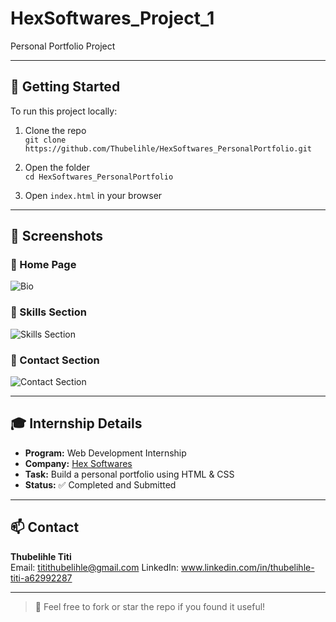 # HexSoftwares_Project_1
Personal Portfolio Project

---

## 🚀 Getting Started

To run this project locally:

1. Clone the repo  
   `git clone https://github.com/Thubelihle/HexSoftwares_PersonalPortfolio.git`

2. Open the folder  
   `cd HexSoftwares_PersonalPortfolio`

3. Open `index.html` in your browser

---

## 📸 Screenshots

### 🔹 Home Page
![Bio](./Screenshot-Bio.png)

### 🔹 Skills Section
![Skills Section](./Screenshot-Skills.png)

### 🔹 Contact Section
![Contact Section](./screenshot-contact.png)


---

## 🎓 Internship Details

- **Program:** Web Development Internship  
- **Company:** [Hex Softwares](https://hexsoftwares.tech)  
- **Task:** Build a personal portfolio using HTML & CSS  
- **Status:** ✅ Completed and Submitted

---

## 📫 Contact

**Thubelihle Titi**  
Email: titithubelihle@gmail.com 
LinkedIn: www.linkedin.com/in/thubelihle-titi-a62992287

---

> 📝 Feel free to fork or star the repo if you found it useful!


